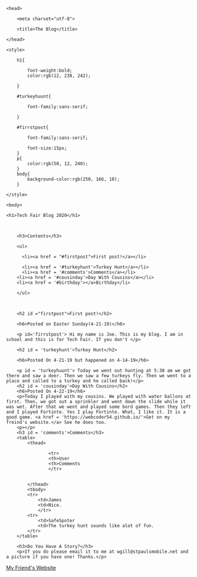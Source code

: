 <!DOCTYPE html>

<html> 

    <head> 

        <meta charset="utf-8"> 

        <title>The Blog</title> 

    </head> 

    <style> 

        h1{ 

            font-weight:bold;
            color:rgb(12, 238, 242);

        } 

        #turkeyhuunt{ 

            font-family:sans-serif; 

        } 

        #firrstpost{ 

            font-family:sans-serif; 

            font-size:15px; 
        }
        p{
            color:rgb(50, 12, 240);
        }
        body{
            background-color:rgb(250, 166, 10);
        }

    </style> 

    <body> 

    <h1>Tech Fair Blog 2020</h1> 

  

        <h3>Contents</h3> 

        <ul> 

          <li><a href = "#firstpost">First post!</a></li> 

          <li><a href = '#turkeyhunt'>Turkey Hunt</a></li>
          <li><a href = '#comments'>Comments</a></li>
        <li><a href = '#cousinday'>Day With Cousins</a></li> 
        <li><a href = '#birthday'></a>Birthday</li>

        </ul> 

         

        <h2 id ="firstpost">First post!</h2> 

        <h6>Posted on Easter Sunday(4-21-19)</h6>

        <p id='firrstpost'> Hi my name is Joe. This is my blog. I am in school and this is for Tech Fair. If you don't </p> 

        <h2 id = 'turkeyhunt'>Turkey Hunt</h2> 

        <h6>Posted On 4-21-19 but happened on 4-14-19</h6> 

        <p id = 'turkeyhuunt'> Today we went out hunting at 5:30 am we got there and saw a deer. Then we saw a few turkeys fly. Then we went to a place and called to a turkey and he called back!</p>
        <h2 id = 'cousinday'>Day With Cousins</h2>
        <h6>Posted On 4-22-19</h6>
        <p>Today I played with my cousins. We played with water ballons at first. Then, we got out a sprinkler and went down the slide while it was wet. After that we went and played some bord games. Then they left and I played Fortinte. Yes I play Fortinte. What, I like it. It is a good game. <a href = 'https://webcoder54.github.io/'>Get on my freind's website.</a> See he does too.
        <p></p>
        <h3 id = 'comments'>Comments</h3>
        <table>
            <thead>
               
                    <tr> 
                    <th>User
                    <th>Comments
                    </tr>
                    
                
            </thead>
            <tbody>
            <tr>
                <td>James
                <td>Nice.
                </tr>
            <tr>
                <td>SafeSpoter
                <td>The turkey hunt sounds like alot of fun.
            </tr>
        </table>
        
        <h3>Do You Have A Story?</h3>
        <p>If you do please email it to me at wgill@stpaulsmobile.net and a picture if you have one! Thanks.</p>
<a href = 'https://webcoder54.github.io/'>My Friend's Website</a>
    </body> 

</html> 

 
